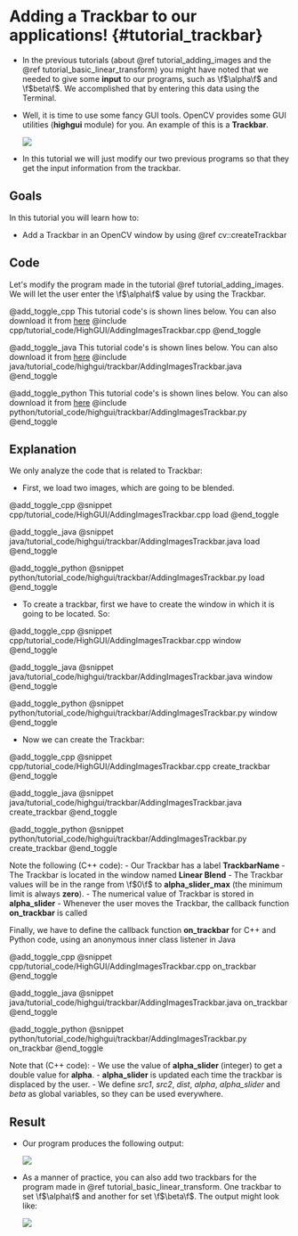 Adding a Trackbar to our applications! {#tutorial_trackbar}
======================================

-   In the previous tutorials (about @ref tutorial_adding_images and the @ref tutorial_basic_linear_transform)
    you might have noted that we needed to give some **input** to our programs, such
    as \f$\alpha\f$ and \f$beta\f$. We accomplished that by entering this data using the Terminal.
-   Well, it is time to use some fancy GUI tools. OpenCV provides some GUI utilities (**highgui** module)
    for you. An example of this is a **Trackbar**.

    ![](images/Adding_Trackbars_Tutorial_Trackbar.png)

-   In this tutorial we will just modify our two previous programs so that they get the input
    information from the trackbar.

Goals
-----

In this tutorial you will learn how to:

-   Add a Trackbar in an OpenCV window by using @ref cv::createTrackbar

Code
----

Let's modify the program made in the tutorial @ref tutorial_adding_images. We will let the user enter the
\f$\alpha\f$ value by using the Trackbar.

@add_toggle_cpp
This tutorial code's is shown lines below. You can also download it from
[here](https://github.com/opencv/opencv/tree/3.4/samples/cpp/tutorial_code/HighGUI/AddingImagesTrackbar.cpp)
@include cpp/tutorial_code/HighGUI/AddingImagesTrackbar.cpp
@end_toggle

@add_toggle_java
This tutorial code's is shown lines below. You can also download it from
[here](https://github.com/opencv/opencv/tree/master/samples/java/tutorial_code/highgui/trackbar/AddingImagesTrackbar.java)
@include java/tutorial_code/highgui/trackbar/AddingImagesTrackbar.java
@end_toggle

@add_toggle_python
This tutorial code's is shown lines below. You can also download it from
[here](https://github.com/opencv/opencv/tree/master/samples/python/tutorial_code/highgui/trackbar/AddingImagesTrackbar.py)
@include python/tutorial_code/highgui/trackbar/AddingImagesTrackbar.py
@end_toggle

Explanation
-----------

We only analyze the code that is related to Trackbar:

-  First, we load two images, which are going to be blended.

@add_toggle_cpp
@snippet cpp/tutorial_code/HighGUI/AddingImagesTrackbar.cpp load
@end_toggle

@add_toggle_java
@snippet java/tutorial_code/highgui/trackbar/AddingImagesTrackbar.java load
@end_toggle

@add_toggle_python
@snippet python/tutorial_code/highgui/trackbar/AddingImagesTrackbar.py load
@end_toggle

-  To create a trackbar, first we have to create the window in which it is going to be located. So:

@add_toggle_cpp
@snippet cpp/tutorial_code/HighGUI/AddingImagesTrackbar.cpp window
@end_toggle

@add_toggle_java
@snippet java/tutorial_code/highgui/trackbar/AddingImagesTrackbar.java window
@end_toggle

@add_toggle_python
@snippet python/tutorial_code/highgui/trackbar/AddingImagesTrackbar.py window
@end_toggle

-  Now we can create the Trackbar:

@add_toggle_cpp
@snippet cpp/tutorial_code/HighGUI/AddingImagesTrackbar.cpp create_trackbar
@end_toggle

@add_toggle_java
@snippet java/tutorial_code/highgui/trackbar/AddingImagesTrackbar.java create_trackbar
@end_toggle

@add_toggle_python
@snippet python/tutorial_code/highgui/trackbar/AddingImagesTrackbar.py create_trackbar
@end_toggle

Note the following (C++ code):
    -   Our Trackbar has a label **TrackbarName**
    -   The Trackbar is located in the window named **Linear Blend**
    -   The Trackbar values will be in the range from \f$0\f$ to **alpha_slider_max** (the minimum
        limit is always **zero**).
    -   The numerical value of Trackbar is stored in **alpha_slider**
    -   Whenever the user moves the Trackbar, the callback function **on_trackbar** is called

Finally, we have to define the callback function **on_trackbar** for C++ and Python code, using an anonymous inner class listener in Java

@add_toggle_cpp
@snippet cpp/tutorial_code/HighGUI/AddingImagesTrackbar.cpp on_trackbar
@end_toggle

@add_toggle_java
@snippet java/tutorial_code/highgui/trackbar/AddingImagesTrackbar.java on_trackbar
@end_toggle

@add_toggle_python
@snippet python/tutorial_code/highgui/trackbar/AddingImagesTrackbar.py on_trackbar
@end_toggle

Note that (C++ code):
    -   We use the value of **alpha_slider** (integer) to get a double value for **alpha**.
    -   **alpha_slider** is updated each time the trackbar is displaced by the user.
    -   We define *src1*, *src2*, *dist*, *alpha*, *alpha_slider* and *beta* as global variables,
        so they can be used everywhere.

Result
------

-   Our program produces the following output:

    ![](images/Adding_Trackbars_Tutorial_Result_0.jpg)

-   As a manner of practice, you can also add two trackbars for the program made in
    @ref tutorial_basic_linear_transform. One trackbar to set \f$\alpha\f$ and another for set \f$\beta\f$. The output might
    look like:

    ![](images/Adding_Trackbars_Tutorial_Result_1.jpg)
